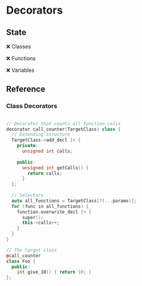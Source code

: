 # Decorators

## State

❌ Classes

❌ Functions

❌ Variables

## Reference

### Class Decorators
```c++

// Decorator that counts all function calls
decorator call_counter(TargetClass) class {
  // Extending structure
  TargetClass->add_decl |> {
    private:
      unsigned int calls;
      
    public:
      unsigned int getCalls() {
        return calls;
      }
  };
  
  // Selectors
  auto all_functions = TargetClass[?(...params)];
  for (func in all_functions) {
    function.overwrite_decl |> {
      super();
      this->calls++;
    }
  }
}

// The target class
@call_counter
class Foo {
  public:
    int give_10() { return 10; }
};

```

